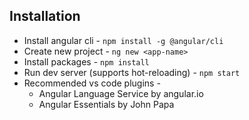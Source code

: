 ## Installation
- Install angular cli - `npm install -g @angular/cli`
- Create new project - `ng new <app-name>`
- Install packages - `npm install`
- Run dev server (supports hot-reloading) - `npm start`
- Recommended vs code plugins -
    - Angular Language Service by angular.io
    - Angular Essentials by John Papa
